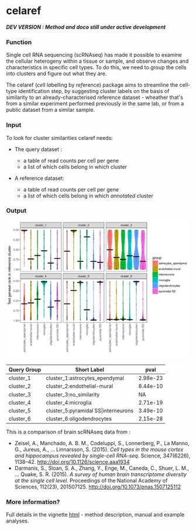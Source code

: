 # celaref


__***DEV VERSION : Method and doco still under active development***__


### Function  

Single cell RNA sequencing (scRNAseq) has made it possible to examine the 
cellular heterogeny within a tissue or sample, and observe changes and 
characteristics in specific cell types. To do this, we need to group the cells
into clusters and figure out what they are.

The celaref (*ce*ll *la*belling by *ref*erence) package aims to streamline the cell-type identification step, by 
suggesting cluster labels on the basis of similarity to an already-characterised
reference dataset - wheather that's from a similar experiment performed 
previously in the same lab, or from a public dataset from a similar sample. 

### Input

To look for cluster similarities celaref needs:

* The query dataset :
    - a table of read counts per cell per gene
    - a list of which cells belong in which cluster
   
* A reference dataset:
    - a table of read counts per cell per gene
    - a list of which cells belong in which *annotated* cluster
   
### Output



![](../vignettes/images/violin_plot_example.png) 


Query Group | Short Label                        | pval    |
------------|------------------------------------|---------|
cluster_1   |cluster_1:astrocytes_ependymal      |2.98e-23 |
cluster_2   |cluster_2:endothelial-mural         |8.44e-10 |
cluster_3   |cluster_3:no_similarity             |NA       |
cluster_4   |cluster_4:microglia                 |2.71e-19 |
cluster_5   |cluster_5:pyramidal SS\|interneurons|3.49e-10 |
cluster_6   |cluster_6:oligodendrocytes          |2.15e-28 |




This is a comparison of brain scRNAseq data from :

 * Zeisel, A., Manchado, A. B. M., Codeluppi, S., Lonnerberg, P., La Manno, G., Jureus, A., … Linnarsson, S. (2015). *Cell types in the mouse cortex and hippocampus revealed by single-cell RNA-seq.* Science, 347(6226), 1138–42. http://doi.org/10.1126/science.aaa1934
 * Darmanis, S., Sloan, S. A., Zhang, Y., Enge, M., Caneda, C., Shuer, L. M., … Quake, S. R. (2015). *A survey of human brain transcriptome diversity at the single cell level.* Proceedings of the National Academy of Sciences, 112(23), 201507125. http://doi.org/10.1073/pnas.1507125112


### More information?

Full details in the vignette [html](http://bioinformatics.erc.monash.edu/home/sarah.williams/projects/cell_groupings/doco/celaref_doco.html) - method description, manual and example analyses.

